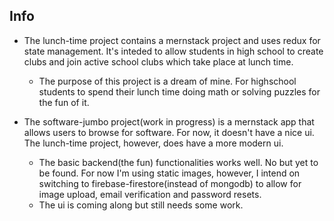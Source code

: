 ## Info
  * The lunch-time project contains a mernstack project and uses redux for state management. It's inteded to allow students in high school to create clubs and join active school clubs which take place at lunch time.
    + The purpose of this project is a dream of mine. For highschool students to spend their lunch time doing math or solving puzzles for the fun of it.

  * The software-jumbo project(work in progress) is a mernstack app that allows users to browse for software. For now, it doesn't have a nice ui. The lunch-time project, however, does have a more modern ui.
    + The basic backend(the fun) functionalities works well. No but yet to be found. For now I'm using static images, however, I intend on switching to firebase-firestore(instead of mongodb) to allow for image upload, email verification and password resets. 
    + The ui is coming along but still needs some work.